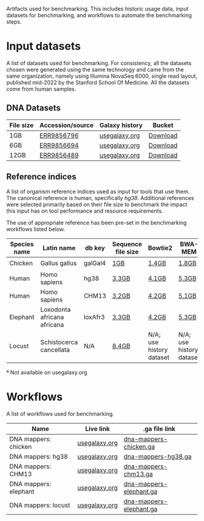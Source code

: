 Artifacts used for benchmarking. This includes historic usage data, input
datasets for benchmarking, and workflows to automate the benchmarking steps.

# Input datasets

A list of datasets used for benchmarking. For consistency, all the datasets
chosen were generated using the same technology and came from the same
organization, namely using Illumina NovaSeq 6000, single read layout, published
mid-2022 by the Stanford School Of Medicine. All the datasets come from human
samples.

## DNA Datasets

| File size | Accession/source                                          | Galaxy history                                                            | Bucket                                                                                     |
|-----------|-----------------------------------------------------------|---------------------------------------------------------------------------|--------------------------------------------------------------------------------------------|
| 1GB       | [ERR9856796](https://www.ncbi.nlm.nih.gov/sra/ERX9401874) | [usegalaxy.org](https://usegalaxy.org/u/eafgan/h/1gb-benchmarking-input)  | [Download](https://js2.jetstream-cloud.org:8001/swift/v1/testing-data/ERR9856796.fastq.gz) |
| 6GB       | [ERR9856694](https://www.ncbi.nlm.nih.gov/sra/ERX9401781) | [usegalaxy.org](https://usegalaxy.org/u/eafgan/h/6gb-benchmarking-input)  | [Download](https://galaxy-benchmark-data.s3.amazonaws.com/ERR9856694.fastq.gz)             |
| 12GB      | [ERR9856489](https://www.ncbi.nlm.nih.gov/sra/ERX9401697) | [usegalaxy.org](https://usegalaxy.org/u/eafgan/h/12gb-benchmarking-input) | [Download](https://galaxy-benchmark-data.s3.amazonaws.com/ERR9856489.fastq.gz)             |

## Reference indices

A list of organism reference indices used as input for tools that use them. The
canonical reference is human, specifically *hg38*. Additional references were
selected primarily based on their file size to benchmark the impact this input
has on tool performance and resource requirements.

The use of appropriate reference has been pre-set in the benchmarking workflows
listed below.

| Species name | Latin name                  | db key  | Sequence file size                                                                              | Bowtie2                                                                                                                  | BWA-MEM                                                                                                                  | HISAT2                                                                                                                     | minimap2 |
|--------------|-----------------------------|---------|-------------------------------------------------------------------------------------------------|--------------------------------------------------------------------------------------------------------------------------|--------------------------------------------------------------------------------------------------------------------------|----------------------------------------------------------------------------------------------------------------------------|----------|
| Chicken      | Gallus gallus               | galGal4 | [1GB](http://openbiorefdata.org/#galaxy/v1/data.galaxyproject.org/byhand/galGal4/seq/)          | [1.4GB](http://openbiorefdata.org/#galaxy/v1/data.galaxyproject.org/managed/bowtie2_index/galGal4/)                      | [1.8GB](http://openbiorefdata.org/#galaxy/v1/data.galaxyproject.org/managed/bwa_mem_index/galGal4/)                      | [1.6GB](http://openbiorefdata.org/#galaxy/v1/data.galaxyproject.org/managed/hisat2_index/galGal4/)                         | ✔️        |
| Human        | Homo sapiens                | hg38    | [3.3GB](http://openbiorefdata.org/#galaxy/v1/data.galaxyproject.org/byhand/hg38/seq/)           | [4.1GB](http://openbiorefdata.org/#galaxy/v1/data.galaxyproject.org/byhand/hg38/hg38full/bowtie2_index/)                 | [5.3GB](http://openbiorefdata.org/#galaxy/v1/data.galaxyproject.org/byhand/hg38/hg38full/bwa_index_v0.7.10-r789/)        | [4.2GB](http://openbiorefdata.org/#galaxy/v1/data.galaxyproject.org/managed/hisat2_index/hg38/)                            | ✔️        |
| Human        | Homo sapiens                | CHM13   | [3.2GB](http://openbiorefdata.org/#galaxy/v1/data.galaxyproject.org/byhand/CHM13_T2T_v2.0/seq/) | [4.2GB](http://openbiorefdata.org/#galaxy/v1/data.galaxyproject.org/byhand/CHM13_T2T_v2.0/bowtie2_index/CHM13_T2T_v2.0/) | [5.1GB](http://openbiorefdata.org/#galaxy/v1/data.galaxyproject.org/byhand/CHM13_T2T_v2.0/bwa_mem_index/CHM13_T2T_v2.0/) | [4.5GB](http://openbiorefdata.org/#galaxy/v1/data.galaxyproject.org/byhand/CHM13_T2T_v2.0/hisat2_index/CHM13_T2T_v2.0/)ª   | ✔️        |
| Elephant     | Loxodonta africana africana | loxAfr3 | [3.3GB](http://openbiorefdata.org/#galaxy/v1/data.galaxyproject.org/byhand/loxAfr3/seq/)        | [4.2GB](http://openbiorefdata.org/#galaxy/v1/data.galaxyproject.org/managed/bowtie2_index/loxAfr3/)                      | [5.3GB](http://openbiorefdata.org/#galaxy/v1/data.galaxyproject.org/managed/bwa_mem_index/loxAfr3/)                      | [4.3GB](http://openbiorefdata.org/#galaxy/v1/data.galaxyproject.org/managed/hisat2_index/loxAfr3/)                         | ✔️        |
| Locust       | Schistocerca cancellata     | N/A     | [8.4GB](https://galaxy-benchmark-data.s3.amazonaws.com/locust.fasta)                            |  N/A; use history dataset                                                                                                | N/A; use history dataset                                                                                                 | N/A; use history dataset                                                                                                   | N/A; use history dataset |

ª Not available on usegalaxy.org

# Workflows

A list of workflows used for benchmarking.

| Name                  | Live link                                                                           | .ga file link                                                                                               |
|-----------------------|-------------------------------------------------------------------------------------|-------------------------------------------------------------------------------------------------------------|
| DNA mappers: chicken  | [usegalaxy.org](https://usegalaxy.org/u/eafgan/w/benchmarking-dna-mappers-chicken)  | [dna-mappers-chicken.ga](https://galaxy-benchmark-data.s3.amazonaws.com/workflows/dna-mappers-chicken.ga)   |
| DNA mappers: hg38     | [usegalaxy.org](https://usegalaxy.org/u/eafgan/w/benchmarking-dna-mappers-hg38)     | [dna-mappers-hg38.ga](https://galaxy-benchmark-data.s3.amazonaws.com/workflows/dna-mappers-hg38.ga)         |
| DNA mappers: CHM13    | [usegalaxy.org](https://usegalaxy.org/u/eafgan/w/benchmarking-dna-mappers-chm13)    | [dna-mappers-chm13.ga](https://galaxy-benchmark-data.s3.amazonaws.com/workflows/dna-mappers-chm13.ga)       |
| DNA mappers: elephant | [usegalaxy.org](https://usegalaxy.org/u/eafgan/w/benchmarking-dna-mappers-elephant) | [dna-mappers-elephant.ga](https://galaxy-benchmark-data.s3.amazonaws.com/workflows/dna-mappers-elephant.ga) |
| DNA mappers: locust   | [usegalaxy.org](https://usegalaxy.org/u/eafgan/w/benchmarking-dna-mappers-locust)   | [dna-mappers-elephant.ga](https://galaxy-benchmark-data.s3.amazonaws.com/workflows/dna-mappers-locust.ga)   |
